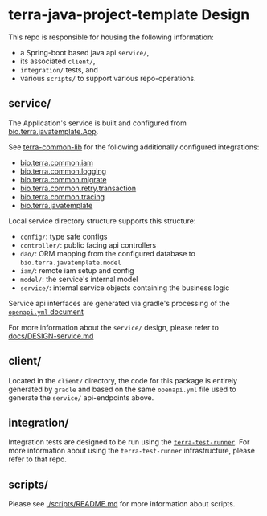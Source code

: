 # terra-java-project-template Design

This repo is responsible for housing the following information:

- a Spring-boot based java api `service/`,
- its associated `client/`,
- `integration/` tests, and
- various `scripts/` to support various repo-operations.

## service/

The Application's service is built and configured from
[bio.terra.javatemplate.App](./service/src/main/java/bio/terra/javatemplate/App.java).

See [terra-common-lib](https://github.com/DataBiosphere/terra-common-lib/)
for the following additionally configured integrations:

- [bio.terra.common.iam](https://github.com/DataBiosphere/terra-common-lib/tree/develop/src/main/java/bio/terra/common/iam)
- [bio.terra.common.logging](https://github.com/DataBiosphere/terra-common-lib/tree/develop/src/main/java/bio/terra/common/logging)
- [bio.terra.common.migrate](https://github.com/DataBiosphere/terra-common-lib/tree/develop/src/main/java/bio/terra/common/migrate)
- [bio.terra.common.retry.transaction](https://github.com/DataBiosphere/terra-common-lib/tree/develop/src/main/java/bio/terra/common/retry/transaction)
- [bio.terra.common.tracing](https://github.com/DataBiosphere/terra-common-lib/tree/develop/src/main/java/bio/terra/common/tracing)
- [bio.terra.javatemplate](./service/src/main/java/bio/terra/javatemplate)

Local service directory structure supports this structure:

- `config/`: type safe configs
- `controller/`: public facing api controllers
- `dao/`: ORM mapping from the configured database to `bio.terra.javatemplate.model`
- `iam/`: remote iam setup and config
- `model/`: the service's internal model
- `service/`: internal service objects containing the business logic

Service api interfaces are generated via gradle's processing of
the [`openapi.yml` document](./service/src/main/resources/api/openapi.yml)

For more information about the `service/` design, please refer
to [docs/DESIGN-service.md](./docs/DESIGN-service.md)

## client/

Located in the `client/` directory,
the code for this package is entirely generated by `gradle` and
based on the same `openapi.yml` file used to generate the `service/` api-endpoints above.

## integration/

Integration tests are designed to be run using
the [`terra-test-runner`](https://github.com/databiosphere/terra-test-runner).
For more information about using the `terra-test-runner` infrastructure, please refer to that repo.

## scripts/

Please see [./scripts/README.md](./scripts/README.md) for more information about scripts.
